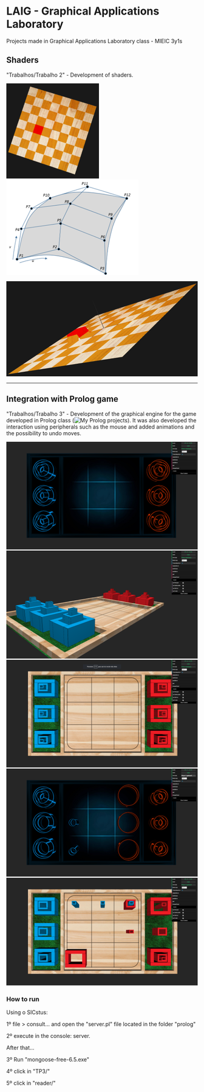 # LAIG - Graphical Applications Laboratory

Projects made in Graphical Applications Laboratory class - MIEIC 3y1s 

## Shaders
"Trabalhos/Trabalho 2" - Development of shaders.

<p float="left">
  <img src="Trabalhos/Trabalho%202/images/image03.png" height="250">
  <img src="Trabalhos/Trabalho%202/images/image01.png" height="250">
</p>
<img src="Trabalhos/Trabalho%202/images/image00.png" height="250">

<hr>

## Integration with Prolog game
"Trabalhos/Trabalho 3" - Development of the graphical engine for the game developed in Prolog class (![My Prolog projects](https://github.com/NFSS10/PLOG-Logic-Programming)). It was also developed the interaction using peripherals such as the mouse and added animations and the possibility to undo moves.


![](Trabalhos/Trabalho%203/LAIG3_T5_G05_1.png)
![](Trabalhos/Trabalho%203/LAIG3_T5_G05_3.png)
![](Trabalhos/Trabalho%203/LAIG3_T5_G05_4.png)
![](Trabalhos/Trabalho%203/LAIG3_T5_G05_5.png)
![](Trabalhos/Trabalho%203/LAIG3_T5_G05_6.png)

### How to run
Using o SICstus:

1º file > consult... and open the "server.pl" file located in the folder "prolog"

2º execute in the console: server.

After that...


3º Run "mongoose-free-6.5.exe"

4º click in "TP3/"

5º click in "reader/"

